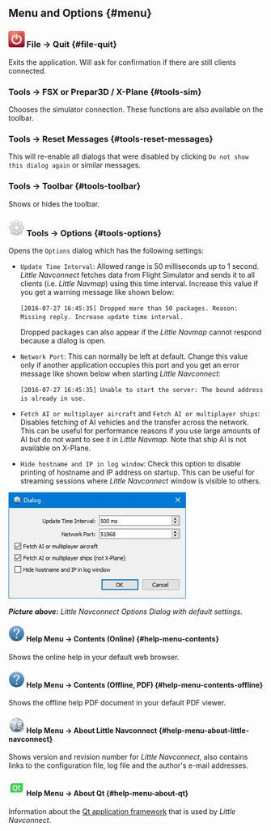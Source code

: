 ## Menu and Options {#menu}

### ![Quit](../images/icons/application-exit.png "Quit") File -&gt; Quit {#file-quit}

Exits the application. Will ask for confirmation if there are still clients connected.

### Tools -&gt; FSX or Prepar3D / X-Plane {#tools-sim}

Chooses the simulator connection. These functions are also available on the toolbar.

### Tools -&gt; Reset Messages {#tools-reset-messages}

This will re-enable all dialogs that were disabled by clicking `Do not show this dialog again` or similar messages.

### Tools -&gt; Toolbar {#tools-toolbar}

Shows or hides the toolbar.

### ![Quit](../images/icons/settings.png "Quit") Tools -&gt; Options {#tools-options}

Opens the `Options` dialog which has the following settings:

* `Update Time Interval`: Allowed range is 50 milliseconds up to 1 second. _Little Navconnect_ fetches data from Flight Simulator and sends it to all clients \(i.e. _Little Navmap_\) using this time interval. Increase this value if you get a warning message like shown below:

  `[2016-07-27 16:45:35] Dropped more than 50 packages. Reason: Missing reply. Increase update time interval.`

  Dropped packages can also appear if the _Little Navmap_ cannot respond because a dialog is open.

* `Network Port`: This can normally be left at default. Change this value only if another application occupies this port and you get an error message like shown below when starting _Little Navconnect_:

  `[2016-07-27 16:45:35] Unable to start the server: The bound address is already in use.`

* `Fetch AI or multiplayer aircraft` and `Fetch AI or multiplayer ships`: Disables fetching of AI vehicles and the transfer across the network. This can be useful for performance reasons if you use large amounts of AI but do not want to see it in _Little Navmap_. Note that ship AI is not available on X-Plane.

* `Hide hostname and IP in log window`: Check this option to disable printing of hostname and IP address on startup. This can be useful for streaming sessions where _Little Navconnect_ window is visible to others.

![Little Navconnect Options Dialog](../images/options.jpg "Little Navconnect Options Dialog")

_**Picture above:** Little Navconnect Options Dialog with default settings._

#### ![Help](../images/icons/help.png "Help") Help Menu -&gt; Contents \(Online\) {#help-menu-contents}

Shows the online help in your default web browser.

#### ![Help](../images/icons/help.png "Help") Help Menu -&gt; Contents \(Offline, PDF\) {#help-menu-contents-offline}

Shows the offline help PDF document in your default PDF viewer.

#### ![About](../images/icons/navconnect.png "About") Help Menu -&gt; About Little Navconnect {#help-menu-about-little-navconnect}

Shows version and revision number for _Little Navconnect_, also contains links to the configuration file, log file and the author's e-mail addresses.

#### ![About Qt](../images/icons/qticon.png "About Qt") Help Menu -&gt; About Qt {#help-menu-about-qt}

Information about the [Qt application framework](https://www.qt.io) that is used by _Little Navconnect_.

